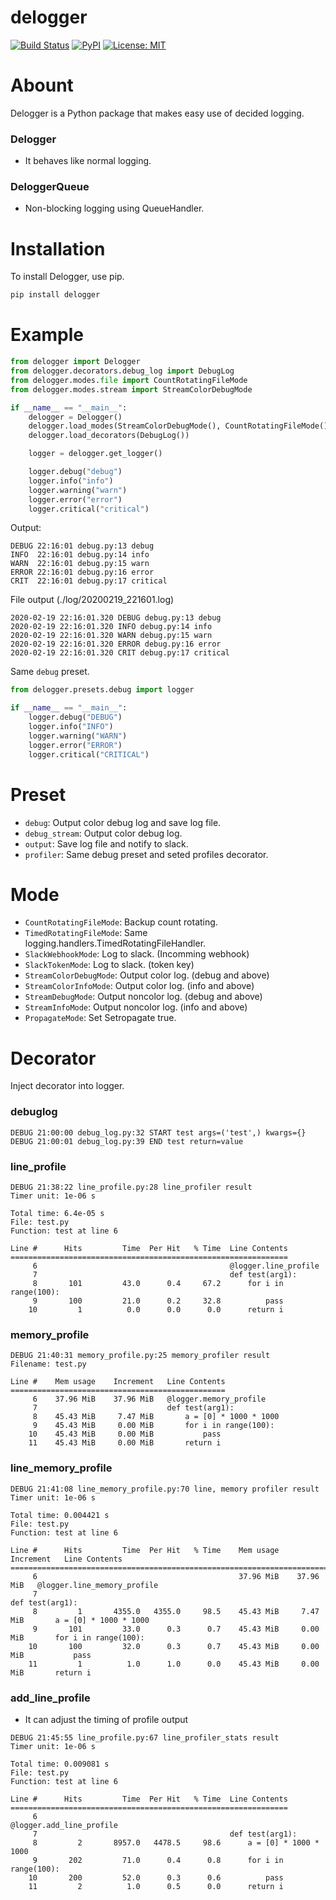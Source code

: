 delogger
==

[![Build Status](https://travis-ci.org/deresmos/delogger.svg?branch=master)](https://travis-ci.org/deresmos/delogger)
[![PyPI](https://badge.fury.io/py/delogger.svg)](https://badge.fury.io/py/delogger)
[![License: MIT](https://img.shields.io/badge/License-MIT-yellow.svg)](https://github.com/deresmos/delogger/blob/master/LICENSE)


Abount
===
Delogger is a Python package that makes easy use of decided logging.

### Delogger
- It behaves like normal logging.

### DeloggerQueue
- Non-blocking logging using QueueHandler.


Installation
==
To install Delogger, use pip.

```bash
pip install delogger

```

Example
==

```python
from delogger import Delogger
from delogger.decorators.debug_log import DebugLog
from delogger.modes.file import CountRotatingFileMode
from delogger.modes.stream import StreamColorDebugMode

if __name__ == "__main__":
    delogger = Delogger()
    delogger.load_modes(StreamColorDebugMode(), CountRotatingFileMode())
    delogger.load_decorators(DebugLog())

    logger = delogger.get_logger()

    logger.debug("debug")
    logger.info("info")
    logger.warning("warn")
    logger.error("error")
    logger.critical("critical")
```

Output:
```
DEBUG 22:16:01 debug.py:13 debug
INFO  22:16:01 debug.py:14 info
WARN  22:16:01 debug.py:15 warn
ERROR 22:16:01 debug.py:16 error
CRIT  22:16:01 debug.py:17 critical
```

File output (./log/20200219_221601.log)
```
2020-02-19 22:16:01.320 DEBUG debug.py:13 debug
2020-02-19 22:16:01.320 INFO debug.py:14 info
2020-02-19 22:16:01.320 WARN debug.py:15 warn
2020-02-19 22:16:01.320 ERROR debug.py:16 error
2020-02-19 22:16:01.320 CRIT debug.py:17 critical
```

Same `debug` preset.

```python
from delogger.presets.debug import logger

if __name__ == "__main__":
    logger.debug("DEBUG")
    logger.info("INFO")
    logger.warning("WARN")
    logger.error("ERROR")
    logger.critical("CRITICAL")
```

Preset
==
- `debug`: Output color debug log and save log file.
- `debug_stream`: Output color debug log.
- `output`: Save log file and notify to slack.
- `profiler`: Same debug preset and seted profiles decorator.

Mode
==
- `CountRotatingFileMode`: Backup count rotating.
- `TimedRotatingFileMode`: Same logging.handlers.TimedRotatingFileHandler.
- `SlackWebhookMode`: Log to slack. (Incomming webhook)
- `SlackTokenMode`: Log to slack. (token key)
- `StreamColorDebugMode`: Output color log. (debug and above)
- `StreamColorInfoMode`: Output color log. (info and above)
- `StreamDebugMode`: Output noncolor log. (debug and above)
- `StreamInfoMode`: Output noncolor log. (info and above)
- `PropagateMode`: Set Setropagate true.

Decorator
==
Inject decorator into logger.

### debuglog

```
DEBUG 21:00:00 debug_log.py:32 START test args=('test',) kwargs={}
DEBUG 21:00:01 debug_log.py:39 END test return=value
```

### line_profile

```
DEBUG 21:38:22 line_profile.py:28 line_profiler result
Timer unit: 1e-06 s

Total time: 6.4e-05 s
File: test.py
Function: test at line 6

Line #      Hits         Time  Per Hit   % Time  Line Contents
==============================================================
     6                                           @logger.line_profile
     7                                           def test(arg1):
     8       101         43.0      0.4     67.2      for i in range(100):
     9       100         21.0      0.2     32.8          pass
    10         1          0.0      0.0      0.0      return i
```

### memory_profile

```
DEBUG 21:40:31 memory_profile.py:25 memory_profiler result
Filename: test.py

Line #    Mem usage    Increment   Line Contents
================================================
     6    37.96 MiB    37.96 MiB   @logger.memory_profile
     7                             def test(arg1):
     8    45.43 MiB     7.47 MiB       a = [0] * 1000 * 1000
     9    45.43 MiB     0.00 MiB       for i in range(100):
    10    45.43 MiB     0.00 MiB           pass
    11    45.43 MiB     0.00 MiB       return i
```

### line_memory_profile

```
DEBUG 21:41:08 line_memory_profile.py:70 line, memory profiler result
Timer unit: 1e-06 s

Total time: 0.004421 s
File: test.py
Function: test at line 6

Line #      Hits         Time  Per Hit   % Time    Mem usage    Increment   Line Contents
=========================================================================================
     6                                             37.96 MiB    37.96 MiB   @logger.line_memory_profile
     7                                                                      def test(arg1):
     8         1       4355.0   4355.0     98.5    45.43 MiB     7.47 MiB       a = [0] * 1000 * 1000
     9       101         33.0      0.3      0.7    45.43 MiB     0.00 MiB       for i in range(100):
    10       100         32.0      0.3      0.7    45.43 MiB     0.00 MiB           pass
    11         1          1.0      1.0      0.0    45.43 MiB     0.00 MiB       return i
```

### add_line_profile
- It can adjust the timing of profile output

```
DEBUG 21:45:55 line_profile.py:67 line_profiler_stats result
Timer unit: 1e-06 s

Total time: 0.009081 s
File: test.py
Function: test at line 6

Line #      Hits         Time  Per Hit   % Time  Line Contents
==============================================================
     6                                           @logger.add_line_profile
     7                                           def test(arg1):
     8         2       8957.0   4478.5     98.6      a = [0] * 1000 * 1000
     9       202         71.0      0.4      0.8      for i in range(100):
    10       200         52.0      0.3      0.6          pass
    11         2          1.0      0.5      0.0      return i
```

